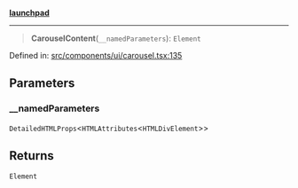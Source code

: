 [**launchpad**](index.md)

***

> **CarouselContent**(`__namedParameters`): `Element`

Defined in: [src/components/ui/carousel.tsx:135](https://github.com/victorbratov/launchpad/blob/76a3946e066bd4867b4d8959b0de6dc2965f2137/src/components/ui/carousel.tsx#L135)

## Parameters

### \_\_namedParameters

`DetailedHTMLProps`\<`HTMLAttributes`\<`HTMLDivElement`\>\>

## Returns

`Element`
